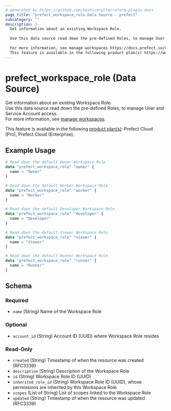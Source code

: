 ```yaml
---
# generated by https://github.com/hashicorp/terraform-plugin-docs
page_title: "prefect_workspace_role Data Source - prefect"
subcategory: ""
description: |-
  Get information about an existing Workspace Role.
  
  Use this data source read down the pre-defined Roles, to manage User and Service Account access.
  
  For more information, see manage workspaces https://docs.prefect.io/v3/manage/cloud/workspaces#manage-workspaces.
  This feature is available in the following product plan(s) https://www.prefect.io/pricing: Prefect Cloud (Pro), Prefect Cloud (Enterprise).
---
```


# prefect_workspace_role (Data Source)

Get information about an existing Workspace Role.
<br>
Use this data source read down the pre-defined Roles, to manage User and Service Account access.
<br>
For more information, see [manage workspaces](https://docs.prefect.io/v3/manage/cloud/workspaces#manage-workspaces).


This feature is available in the following [product plan(s)](https://www.prefect.io/pricing): Prefect Cloud (Pro), Prefect Cloud (Enterprise).

## Example Usage

```terraform
# Read down the default Owner Workspace Role
data "prefect_workspace_role" "owner" {
  name = "Owner"
}

# Read down the default Worker Workspace Role
data "prefect_workspace_role" "worker" {
  name = "Worker"
}

# Read down the default Developer Workspace Role
data "prefect_workspace_role" "developer" {
  name = "Developer"
}

# Read down the default Viewer Workspace Role
data "prefect_workspace_role" "viewer" {
  name = "Viewer"
}

# Read down the default Runner Workspace Role
data "prefect_workspace_role" "runner" {
  name = "Runner"
}
```

<!-- schema generated by tfplugindocs -->
## Schema

### Required

- `name` (String) Name of the Workspace Role

### Optional

- `account_id` (String) Account ID (UUID) where Workspace Role resides

### Read-Only

- `created` (String) Timestamp of when the resource was created (RFC3339)
- `description` (String) Description of the Workspace Role
- `id` (String) Workspace Role ID (UUID)
- `inherited_role_id` (String) Workspace Role ID (UUID), whose permissions are inherited by this Workspace Role
- `scopes` (List of String) List of scopes linked to the Workspace Role
- `updated` (String) Timestamp of when the resource was updated (RFC3339)
